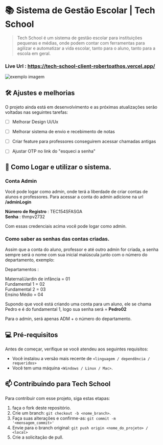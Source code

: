 #  📚 Sistema de Gestão Escolar | Tech School

> Tech School é um sistema de gestão escolar para instituições pequenas e médias, onde podem contar com ferramentas para agilizar e automatizar a vida escolar, tanto para o aluno, tanto para a escola em geral.

### Live Url : https://tech-school-client-robertoathos.vercel.app/

<img src="https://user-images.githubusercontent.com/94712001/192067905-e3ae7224-515a-4ef9-b91a-68301830f056.png" alt="exemplo imagem">


## 🛠️ Ajustes e melhorias

O projeto ainda está em desenvolvimento e as próximas atualizações serão voltadas nas seguintes tarefas:

- [ ] Melhorar Design Ui/Ux
- [ ] Melhorar sistema de envio e recebimento de notas
- [ ] Criar feature para professores conseguirem acessar chamadas antigas
- [ ] Ajustar OTP no link do "esqueci a senha"


## 👥 Como Logar e utilizar o sistema.
### Conta Admin
Você pode logar como admin, onde terá a liberdade de criar contas de alunos e professores. Para acessar a conta do admin adicione na url **/adminLogin**


**Número de Registro** : TEC154SFASGA <br>
**Senha** : thmpv2732

Com essas credenciais acima você pode logar como admin.

### Como saber as senhas das contas criadas.

Assim que a conta do aluno, professor e até outro admin for criada, a senha sempre será o nome com sua inicial maiúscula junto com o número do departamento, exemplo:

Departamentos : <br>

Maternal/Jardin de infância = 01 <br>
Fundamental 1 = 02 <br> 
Fundamental 2 = 03 <br>
Ensino Médio = 04 <br>

Supondo que você está criando uma conta para um aluno, ele se chama Pedro e é do fundamental 1, logo sua senha será = **Pedro02** <br>

Para o admin, será apenas ADM + o número do departamento.




## 💻 Pré-requisitos

Antes de começar, verifique se você atendeu aos seguintes requisitos:
* Você instalou a versão mais recente de `<linguagem / dependência / requeridos>`
* Você tem uma máquina `<Windows / Linux / Mac>`.




## 📫 Contribuindo para Tech School
Para contribuir com esse projeto, siga estas etapas:

1. faça o fork deste repositório.
2. Crie um branch: `git checkout -b <nome_branch>`.
3. Faça suas alterações e confirme-as: `git commit -m '<mensagem_commit>'`
4. Envie para o branch original: `git push origin <nome_do_projeto> / <local>`
5. Crie a solicitação de pull.




